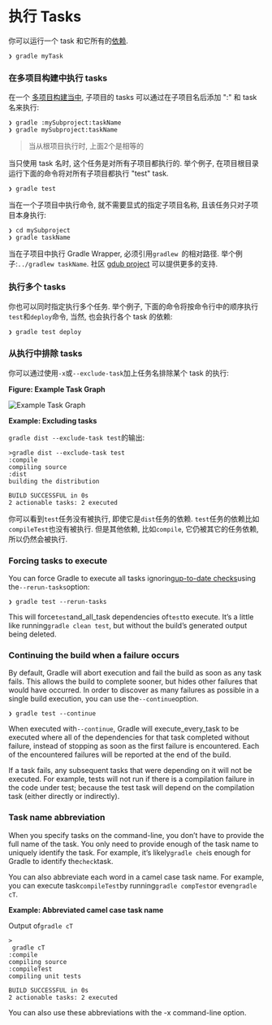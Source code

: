 # 执行 Tasks

你可以运行一个 task 和它所有的[依赖](https://docs.gradle.org/current/userguide/tutorial_using_tasks.html#sec:task_dependencies).

```
❯ gradle myTask
```

### 在多项目构建中执行 tasks

在一个 [多项目构建当中](https://docs.gradle.org/current/userguide/intro_multi_project_builds.html), 子项目的 tasks 可以通过在子项目名后添加 ":" 和 task 名来执行:

```
❯ gradle :mySubproject:taskName
❯ gradle mySubproject:taskName
```

> 当从根项目执行时, 上面2个是相等的

当只使用 task 名时, 这个任务是对所有子项目都执行的. 举个例子, 在项目根目录运行下面的命令将对所有子项目都执行 "test" task.

```
❯ gradle test
```

当在一个子项目中执行命令, 就不需要显式的指定子项目名称, 且该任务只对子项目本身执行:

```
❯ cd mySubproject
❯ gradle taskName
```

当在子项目中执行 Gradle Wrapper, 必须引用`gradlew `的相对路径. 举个例子:`../gradlew taskName`. 社区 [gdub project](http://www.gdub.rocks/) 可以提供更多的支持.

### 执行多个 tasks

你也可以同时指定执行多个任务. 举个例子, 下面的命令将按命令行中的顺序执行`test`和`deploy`命令, 当然, 也会执行各个 task 的依赖:

```
❯ gradle test deploy
```

### 从执行中排除 tasks

你可以通过使用`-x`或`--exclude-task`加上任务名排除某个 task 的执行:

**Figure: Example Task Graph**

![](https://docs.gradle.org/current/userguide/img/commandLineTutorialTasks.png "Example Task Graph")

**Example: Excluding tasks**

`gradle dist --exclude-task test`的输出:

```
>gradle dist --exclude-task test
:compile
compiling source
:dist
building the distribution

BUILD SUCCESSFUL in 0s
2 actionable tasks: 2 executed
```

你可以看到`test`任务没有被执行, 即使它是`dist`任务的依赖. `test`任务的依赖比如`compileTest`也没有被执行. 但是其他依赖, 比如`compile`, 它仍被其它的任务依赖, 所以仍然会被执行.

### Forcing tasks to execute

You can force Gradle to execute all tasks ignoring[up-to-date checks](https://docs.gradle.org/current/userguide/more_about_tasks.html#sec:up_to_date_checks)using the`--rerun-tasks`option:

```
❯ gradle test --rerun-tasks
```

This will force`test`and\_all\_task dependencies of`test`to execute. It’s a little like running`gradle clean test`, but without the build’s generated output being deleted.

### Continuing the build when a failure occurs

By default, Gradle will abort execution and fail the build as soon as any task fails. This allows the build to complete sooner, but hides other failures that would have occurred. In order to discover as many failures as possible in a single build execution, you can use the`--continue`option.

```
❯ gradle test --continue
```

When executed with`--continue`, Gradle will execute\_every\_task to be executed where all of the dependencies for that task completed without failure, instead of stopping as soon as the first failure is encountered. Each of the encountered failures will be reported at the end of the build.

If a task fails, any subsequent tasks that were depending on it will not be executed. For example, tests will not run if there is a compilation failure in the code under test; because the test task will depend on the compilation task \(either directly or indirectly\).

### Task name abbreviation

When you specify tasks on the command-line, you don’t have to provide the full name of the task. You only need to provide enough of the task name to uniquely identify the task. For example, it’s likely`gradle che`is enough for Gradle to identify the`check`task.

You can also abbreviate each word in a camel case task name. For example, you can execute task`compileTest`by running`gradle compTest`or even`gradle cT`.

**Example: Abbreviated camel case task name**

Output of`gradle cT`

```
>
 gradle cT
:compile
compiling source
:compileTest
compiling unit tests

BUILD SUCCESSFUL in 0s
2 actionable tasks: 2 executed
```

You can also use these abbreviations with the -x command-line option.

